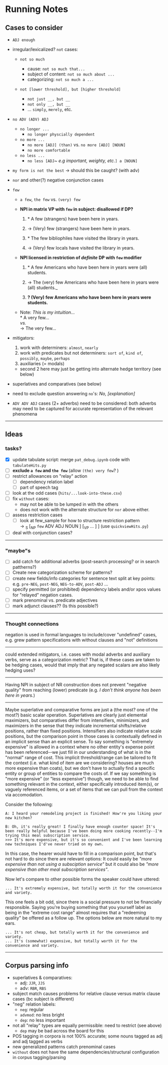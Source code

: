 # Running Notes

## Cases to consider

- `ADJ enough`
- irregular/lexicalized? `not` cases:
  - `not so much`

    - cause:  `not so much that...`
    - subject of content: `not so much about ...`
    - categorizing: `not so much a ...`

  - `not [lower threshold], but [higher threshold]`
    - `not just __, but __`
    - `not only __, but __`  
    - ... `simply`, `merely`, etc.

- `no ADV (ADV) ADJ`
  - `no longer ...`
    - `no longer physcially dependent`
  - `no more ...`
    - `no more [ADJ] (than)` vs. `no more [ADJ] [NOUN]`
    - `no more comfortable`
  - `no less ...`
    - `no less [ADJ`_~ e.g important, weighty, etc._`] a [NOUN]`
- `my form is not the best` -> should this be caught? (with adv)
- `nor` and other(?) negative conjunction cases
- `few`
  - `a few`, `the few` vs. `(very) few`
  - **NPI in matrix VP with `few` in subject: disallowed if DP?**

    1. \* A few (strangers) have been here in years.
    1. &rarr; (Very) few (strangers) have been here in years.

    1. \* The few bibliophiles have visited the library in years.
    1. &rarr; (Very) few locals have visited the library in years.

  - **NPI licensed in restriction of _definite_ DP with `few` modifier**

    1. \* A few Americans who have been here in years were (all) students.

    1. &rarr; The (very) few Americans who have been here in years were (all) students._

    1. **? (Very) few Americans who have been here in years were students.**

  - Note: _This is my intuition..._  
    \* A very few...  
    _vs._  
    &rarr; The very few...

- mitigators:
    1. work with determiners: `almost`, `nearly`
    1. work with predicates but not determiners: `sort of`, `kind of`, `possibly`, `maybe`, `perhaps`
    1. auxiliaries (= modals)
  - second 2 here may just be getting into alternate hedge territory (see below)
- superlatives and comparatives (see below)
- need to exclude question answering `no`'s: _No, [explanation]_
- `ADV ADV ADJ` cases (2+ adverbs) need to be considered: both adverbs may need to be captured for accurate representation of the relevant phenomena

---

## Ideas

### tasks?

- [x] update tabulate script: merge `pat_debug.ipynb` code with `tabulateHits.py`
- [ ] **exclude `a few` and `the few`** (allow `(the) very few`? )
- [ ] restrict allowances on "relay" action
  - [ ] dependency relation label
  - [ ] part of speech tag
- [ ] look at the odd cases (`hits/...look-into-these.csv`)
- [ ] fix `without` cases:
  - may not be able to be lumped in with the others
  - does not work with the alternate structure for `nor` above either.
- [ ] assess restriction cases
  - [ ] look at few_sample for how to structure restriction pattern  
      &rarr; <sub>S</sub> [<sub>NP</sub> `few` ADV ADJ NOUN ] [<sub>VP</sub> ... ] ]
      (use `quickviewHits.py`)
- [ ] deal with conjunction cases?

---

### "maybe"s

- [ ] add catch for additional adverbs (post-search processing? or in search pattherns?)
- [ ] Create new categorization scheme for patterns?
- [ ] create new fields/info categories for sentence text split at key points: e.g. `pre-NEG`, `post-NEG`, `NEG-to-ADV`, `post-ADJ` ...
- [ ] specify permitted (or prohibited) dependency labels and/or xpos values for "relayed" negation cases.
- [ ] mark prenominal vs. predicate adjectives
- [ ] mark adjunct clauses?? (Is this possible?)

---

### Thought connections

negation is used in formal languages to include/cover "undefined" cases, e.g. grew pattern specifications with without clauses and "not" definitions

---

could extended mitigators, i.e. cases with modal adverbs and auxiliary verbs, serve as a categorization metric? That is, if these cases are taken to be hedging cases, would that imply that any negated scalars are also likely hedging uses?

---

Having NPI in subject of NR construction does not prevent "negative quality" from reaching (lower) predicate (e.g. _I don't think anyone has been here in years._)

---

Maybe superlative and comparative forms are just a (the most? one of the most?) basic scalar operation. Superlatives are clearly just elemental maximizers, but comparatives differ from intensifiers, minimizers, and maximizers in the sense that they indicate incremental shifts/relative positions, rather than fixed positions. Intensifiers also indicate relative scale positions, but the comparison point in those cases is contextually defined in an implicit sense than an explicit sense. To say something is "extremely expensive" is allowed in a context where no other entity's expense point has been referenced--we just fill in our understanding of what is in the "normal" range of cost. This implicit threshold/range can be tailored to fit the context (i.e. what kind of item are we considering? houses are much more expensive than coats), but we don't have to actually find a specific entity or group of entities to compare the costs of. If we say something is "more expensive" (or "less expensive") though, we need to be able to find something relevant in the context, either specifically introduced item(s), or vaguely referenced items, or a set of items that we can pull from the context via accomodation.

Consider the following:

    A: I heard your remodeling project is finished! How're you liking your new kitchen?

    B: Oh, it's really great! I finally have enough counter space! It's been really helpful because I've been doing more cooking recently--I'm trying this meal subscription service. 
    >>> It's more expensive, but it's so convenient and I've been learning new techniques I'd've never tried on my own.

In this case, the hearer would have to fill in a comparison point, but that's not hard to do since there are relevant options: It could easily be _"more expensive than not using a subsciption service"_ but it could also be _"more expensive than other meal subscription services"_.

Now let's compare to other possible forms the speaker could have uttered:

    ... It's extremely expensive, but totally worth it for the convenience and variety. 

This one feels a bit odd, since there is a social pressure to not be financially responsible. Saying you're buying something that you yourself label as being in the "extreme cost range" almost requires that a "redeeming quality" be offered as a follow up. The options below are more natural to my ears.

    ... It's not cheap, but totally worth it for the convenience and variety. 
    ... It's (somewhat) expensive, but totally worth it for the convenience and variety.

---

## Corpus parsing info

- superlatives & comparatives:
  - adj: `JJR`, `JJS`
  - adv: `RBR`, `RBS`
- subject match causes problems for relative clause versus matrix clause cases (bc subject is different)
- "neg" relation labels:
  - `neg`: regular
  - `advmod`: no less bright
  - `dep`: no less important
- not all "relay" types are equally permissible: need to restrict (see above)
  - `dep` may be bad across the board for this
- POS tagging in corpora is not 100% accurate; some nouns tagged as adj and adj tagged as verbs
- new generalized patterns catch prenominal cases
- `without` does not have the same dependencies/structural configuration in corpus tagging/parsing
